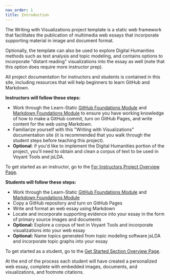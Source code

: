 ```yaml
---
nav_order: 1
title: Introduction
---
```


The Writing with Visualizations project template is a static web framework that facilitates the publication of multimedia web essays that incorporate supporting material in image and document format.

Optionally, the template can also be used to explore Digital Humanities methods such as text analysis and topic modeling, and contains options to incorporate "distant reading" visualizations into the essay as well (note that this option does require more instructor prep).  

All project documentation for instructors and students is contained in this site, including resources that will help beginners to learn GitHub and Markdown.

**Instructors will follow these steps:**

- Work through the Learn-Static [GitHub Foundations Module](https://github.com/learn-static/foundations-0-github/blob/main/intro-github.md) and [Markdown Foundations Module](https://github.com/learn-static/foundations-2-markdown/blob/main/intro-markdown.md) to ensure you have working knowledge of how to make a GitHub commit, turn on GitHub Pages, and write content for the web using Markdown.
- Familiarize yourself with this "Writing with Visualizations" documentation site (it is recommended that you walk through the student steps before teaching this project).
- **Optional**: if you'd like to implement the Digital Humanities portion of the project, you'll need to obtain and clean a corpus of text to be used in Voyant Tools and jsLDA.

To get started as an instructor, go to the [For Instructors Project Overview Page](/content/instructors/overview.html).

**Students will follow these steps:**

- Work through the Learn-Static [GitHub Foundations Module](https://github.com/learn-static/foundations-0-github/blob/main/intro-github.md) and [Markdown Foundations Module](https://github.com/learn-static/foundations-2-markdown/blob/main/intro-markdown.md)
- Copy a GitHub repository and turn on GitHub Pages
- Write and format an web essay using Markdown
- Locate and incorporate supporting evidence into your essay in the form of primary source images and documents
- **Optional:** Explore a corpus of text in Voyant Tools and incorporate visualizations into your web essay
- **Optional:** Name topics generated from topic modeling software jsLDA and incorporate topic graphs into your essay

To get started as a student, go to the [Get Started Section Overview Page](/content/start/overview.html).

At the end of the process each student will have created a personalized web essay, complete with embedded images, documents, and visualizations, and footnote citations.